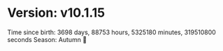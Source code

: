 # Version: v10.1.15
Time since birth: 3698 days, 88753 hours, 5325180 minutes, 319510800 seconds
Season: Autumn 🍁
